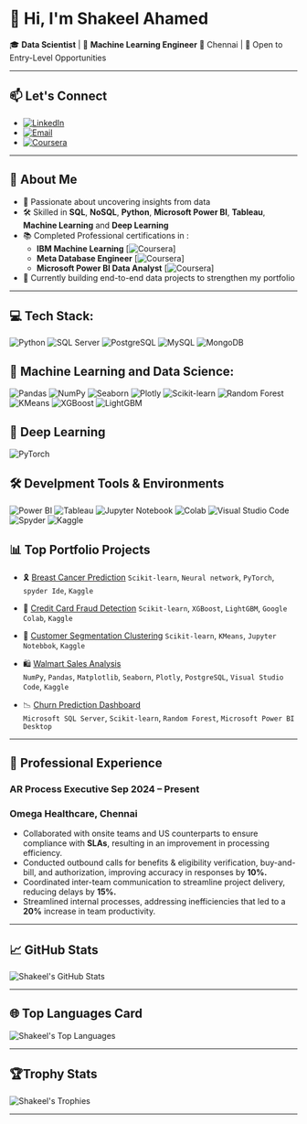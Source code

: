 # 👋 Hi, I'm Shakeel Ahamed

🎓 **Data Scientist** | 🧠 **Machine Learning Engineer** 
📍 Chennai | 💼 Open to Entry-Level Opportunities  

---
## 📫 Let's Connect

- [![LinkedIn](https://img.shields.io/badge/LinkedIn-blue?logo=linkedin)](https://www.linkedin.com/in/shakeel-data)  
- [![Email](https://img.shields.io/badge/Gmail-grey?logo=gmail)](mailto:shakeelahamed6618@gmail.com)
- [![Coursera](https://img.shields.io/badge/Coursera-0056D2?logo=coursera&logoColor=white&style=flat-square)](https://www.coursera.org/learner/shakeel-data)

---

## 🚀 About Me

- 🎯 Passionate about uncovering insights from data  
- 🛠️ Skilled in **SQL**, **NoSQL**, **Python**, **Microsoft Power BI**, **Tableau**, **Machine Learning** and **Deep Learning**
- 📚 Completed Professional certifications in :
   - **IBM Machine Learning** [![Coursera](https://img.shields.io/badge/Coursera-0056D2?logo=coursera&logoColor=white&style=flat-square)]
   - **Meta Database Engineer** [![Coursera](https://img.shields.io/badge/Coursera-0056D2?logo=coursera&logoColor=white&style=flat-square)]
   - **Microsoft Power BI Data Analyst** [![Coursera](https://img.shields.io/badge/Coursera-0056D2?logo=coursera&logoColor=white&style=flat-square)]
- 🤖 Currently building end-to-end data projects to strengthen my portfolio  

---

## 💻 Tech Stack:
![Python](https://camo.githubusercontent.com/0d0779a129f1dcf6c31613b701fe0646fd4e4d2ed2a7cbd61b27fd5514baa938/68747470733a2f2f696d672e736869656c64732e696f2f62616467652f707974686f6e2d3336373041303f7374796c653d666f722d7468652d6261646765266c6f676f3d707974686f6e266c6f676f436f6c6f723d666664643534)
![SQL Server](https://img.shields.io/badge/SQL%20Server-CC2927?style=for-the-badge&logo=microsoftsqlserver&logoColor=white)
![PostgreSQL](https://camo.githubusercontent.com/544022edf8369d944e68802fc043b0268484709e334d23db2882590aeae296cb/68747470733a2f2f696d672e736869656c64732e696f2f62616467652f706f7374677265732d2532333331363139322e7376673f7374796c653d666f722d7468652d6261646765266c6f676f3d706f737467726573716c266c6f676f436f6c6f723d7768697465)
![MySQL](https://camo.githubusercontent.com/38ce4d8be94d27406f2989b56efec7cdc5e2c2d6509600746fede440245c5afa/68747470733a2f2f696d672e736869656c64732e696f2f62616467652f6d7973716c2d3434373941312e7376673f7374796c653d666f722d7468652d6261646765266c6f676f3d6d7973716c266c6f676f436f6c6f723d7768697465)
![MongoDB](https://camo.githubusercontent.com/ec9b2bbaccf6915a29050ce24c10cd9b481b0c41b0bf5194add3e69f49a9be3c/68747470733a2f2f696d672e736869656c64732e696f2f62616467652f4d6f6e676f44422d2532333465613934622e7376673f7374796c653d666f722d7468652d6261646765266c6f676f3d6d6f6e676f6462266c6f676f436f6c6f723d7768697465)


## 🤖 Machine Learning and Data Science:
![Pandas](https://img.shields.io/badge/Pandas-150458?style=for-the-badge&logo=pandas)
![NumPy](https://img.shields.io/badge/NumPy-013243?style=for-the-badge&logo=numpy)
![Seaborn](https://img.shields.io/badge/Seaborn-76B900?style=for-the-badge&logo=seaborn&logoColor=white) <!-- Custom color + logo name -->
![Plotly](https://img.shields.io/badge/Plotly-3F4F75?style=for-the-badge&logo=plotly)
![Scikit-learn](https://camo.githubusercontent.com/0ad18fa0ec11eec42003562b40a61f4d8643454535b4f3b167bdde4a308b8491/68747470733a2f2f696d672e736869656c64732e696f2f62616467652f7363696b69742d2d6c6561726e2d2532334637393331452e7376673f7374796c653d666f722d7468652d6261646765266c6f676f3d7363696b69742d6c6561726e266c6f676f436f6c6f723d7768697465)
![Random Forest](https://img.shields.io/badge/Random%20Forest-003366?style=for-the-badge&logo=tree&logoColor=white) <!-- Custom icon -->
![KMeans](https://img.shields.io/badge/KMeans-0288D1?style=for-the-badge&logo=cluster&logoColor=white)
![XGBoost](https://img.shields.io/badge/XGBoost-EC2D00?style=for-the-badge&logo=boost&logoColor=white)
![LightGBM](https://img.shields.io/badge/LightGBM-8BC34A?style=for-the-badge&logo=leaflet&logoColor=white)

## 🧬 Deep Learning
![PyTorch](https://img.shields.io/badge/PyTorch-EE4C2C?style=for-the-badge&logo=pytorch&logoColor=white)

## 🛠️ Develpment Tools & Environments
![Power BI](https://img.shields.io/badge/Power%20BI-F2C811?style=for-the-badge&logo=powerbi&logoColor=black)
![Tableau](https://img.shields.io/badge/Tableau-E97627?style=for-the-badge&logo=tableau)
![Jupyter Notebook](https://img.shields.io/badge/jupyter-%23FA0F00.svg?style=for-the-badge&logo=jupyter&logoColor=white)
![Colab](https://img.shields.io/badge/Google%20Colab-F9AB00?style=for-the-badge&logo=googlecolab&logoColor=white)
![Visual Studio Code](https://img.shields.io/badge/Visual%20Studio%20Code-0078d7.svg?style=for-the-badge&logo=visual-studio-code&logoColor=white)
![Spyder](https://img.shields.io/badge/Spyder-838485?style=for-the-badge&logo=spyder%20ide&logoColor=maroon)
![Kaggle](https://camo.githubusercontent.com/09863c0d1b37b39630da97cebd29b81129de2e4fb0ad06b48187df332ca35c82/68747470733a2f2f696d672e736869656c64732e696f2f62616467652f4b6167676c652d3033356137643f7374796c653d666f722d7468652d6261646765266c6f676f3d6b6167676c65266c6f676f436f6c6f723d7768697465)

## 📊 Top Portfolio Projects

- 🎗 [Breast Cancer Prediction](https://github.com/shakeel-data/Breast-cancer-prediction-neural-network-pytorch)
      `Scikit-learn`, `Neural network`, `PyTorch`, `spyder Ide`, `Kaggle`
  
- 🔐 [Credit Card Fraud Detection](https://github.com/shakeel-data/credit-card-fraud-deduction-predictive-models)
      `Scikit-learn`, `XGBoost`, `LightGBM`, `Google Colab`, `Kaggle`

- 👤 [Customer Segmentation Clustering](https://github.com/shakeel-data/customer-segmentation-clustering)
     `Scikit-learn`, `KMeans`, `Jupyter Notebbok`, `Kaggle`
  
- 🛍️ [Walmart Sales Analysis](https://github.com/shakeel-data/walmart-analysis-sql-python)  
     `NumPy`, `Pandas`, `Matplotlib`, `Seaborn`, `Plotly`, `PostgreSQL`, `Visual Studio Code`, `Kaggle`

- 📉 [Churn Prediction Dashboard](https://github.com/shakeel-data/churn-prediction-dashboard)  
     `Microsoft SQL Server`, `Scikit-learn`, `Random Forest`, `Microsoft Power BI Desktop`

---

## 💼 Professional Experience
### AR Process Executive Sep 2024 – Present
### Omega Healthcare, Chennai
- Collaborated with onsite teams and US counterparts to ensure compliance with **SLAs**, resulting in an improvement in processing efficiency.
- Conducted outbound calls for benefits & eligibility verification, buy-and-bill, and authorization, improving accuracy in responses by **10%.**
- Coordinated inter-team communication to streamline project delivery, reducing delays by **15%.**
- Streamlined internal processes, addressing inefficiencies that led to a **20%** increase in team productivity.

---

## 📈 GitHub Stats

![Shakeel's GitHub Stats](https://github-readme-stats.vercel.app/api?username=shakeel-data&show_icons=true&theme=radical)

---

## 🌐 Top Languages Card

![Shakeel's Top Languages](https://github-readme-stats.vercel.app/api/top-langs/?username=shakeel-data&layout=compact&theme=tokyonight)

---


## 🏆Trophy Stats

![Shakeel's Trophies](https://github-profile-trophy.vercel.app/?username=shakeel-data&theme=monokai)

---

